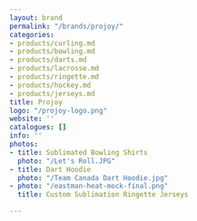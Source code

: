 ```yaml
---
layout: brand
permalink: "/brands/projoy/"
categories:
- products/curling.md
- products/bowling.md
- products/darts.md
- products/lacrosse.md
- products/ringette.md
- products/hockey.md
- products/jerseys.md
title: Projoy
logo: "/projoy-logo.png"
website: ''
catalogues: []
info: ''
photos:
- title: Sublimated Bowling Shirts
  photo: "/Let's Roll.JPG"
- title: Dart Hoodie
  photo: "/Team Canada Dart Hoodie.jpg"
- photo: "/eastman-heat-mock-final.png"
  title: Custom Sublimation Ringette Jerseys

---
```

